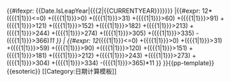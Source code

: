 {{#ifexpr: {{Date.IsLeapYear|{{{2|{{CURRENTYEAR}}}}}}}
	|{{#expr: 12*({{{1|1}}}<=0)
		+({{{1|1}}}>0)
		+({{{1|1}}}>31)
		+({{{1|1}}}>60)
		+({{{1|1}}}>91)
		+({{{1|1}}}>121)
		+({{{1|1}}}>152)
		+({{{1|1}}}>182)
		+({{{1|1}}}>213)
		+({{{1|1}}}>244)
		+({{{1|1}}}>274)
		+({{{1|1}}}>305)
		+({{{1|1}}}>335)
		-({{{1|1}}}>366)*11
	}}
	| {{#expr: 12*({{{1|1}}}<=0)
		+({{{1|1}}}>0)
		+({{{1|1}}}>31)
		+({{{1|1}}}>59)
		+({{{1|1}}}>90)
		+({{{1|1}}}>120)
		+({{{1|1}}}>151)
		+({{{1|1}}}>181)
		+({{{1|1}}}>212)
		+({{{1|1}}}>243)
		+({{{1|1}}}>273)
		+({{{1|1}}}>304)
		+({{{1|1}}}>334)
		-({{{1|1}}}>365)*11
	}}
}}<noinclude>{{pp-template}}
{{esoteric}}
[[Category:日期计算模板]]
</noinclude>